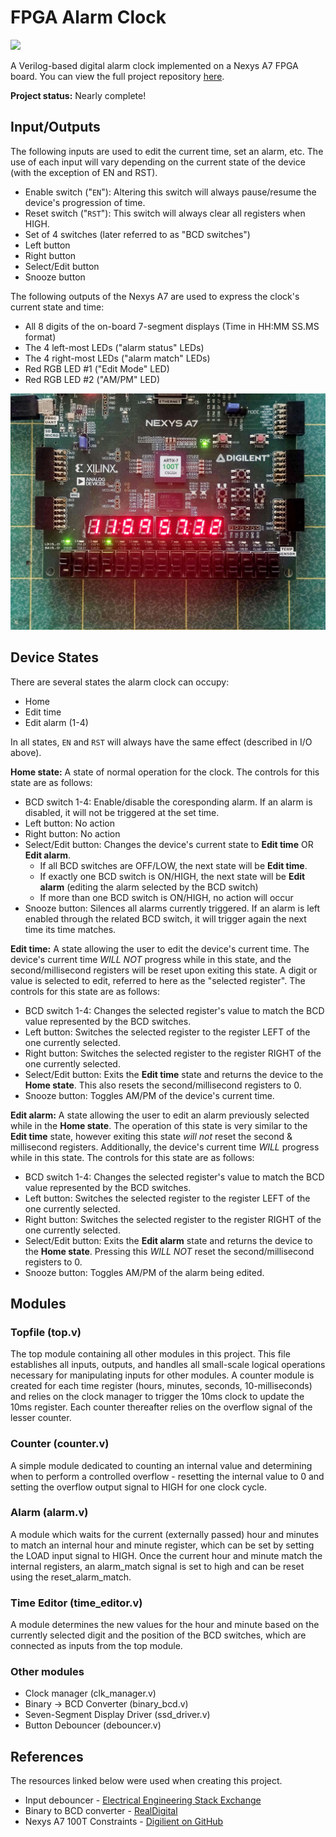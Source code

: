 # FPGA Alarm Clock

<a href="../images/alarm_clk_demo.gif" target="_blank"><img src="../images/alarm_clk_demo.gif"></a>

A Verilog-based digital alarm clock implemented on a Nexys A7 FPGA board. You can view the full project repository [here](https://github.com/Raymond-exe/FPGA-Alarm-Clock).

**Project status:** Nearly complete!


## Input/Outputs
The following inputs are used to edit the current time, set an alarm, etc. The use of each input will vary depending on the current state of the device (with the exception of EN and RST).
- Enable switch ("`EN`"): Altering this switch will always pause/resume the device's progression of time.
- Reset switch ("`RST`"): This switch will always clear all registers when HIGH.
- Set of 4 switches (later referred to as "BCD switches")
- Left button
- Right button
- Select/Edit button
- Snooze button

The following outputs of the Nexys A7 are used to express the clock's current state and time:
- All 8 digits of the on-board 7-segment displays (Time in HH:MM SS.MS format)
- The 4 left-most LEDs ("alarm status" LEDs)
- The 4 right-most LEDs ("alarm match" LEDs)
- Red RGB LED #1 ("Edit Mode" LED)
- Red RGB LED #2 ("AM/PM" LED)

<a href="../images/alarm_clk.jpeg" target="_blank"><img src="../images/alarm_clk.jpeg"></a>

## Device States
There are several states the alarm clock can occupy:
- Home
- Edit time
- Edit alarm (1-4)

In all states, `EN` and `RST` will always have the same effect (described in I/O above).

**Home state:** A state of normal operation for the clock. The controls for this state are as follows:
- BCD switch 1-4: Enable/disable the coresponding alarm. If an alarm is disabled, it will not be triggered at the set time.
- Left button: No action
- Right button: No action
- Select/Edit button: Changes the device's current state to **Edit time** OR **Edit alarm**.
    - If all BCD switches are OFF/LOW, the next state will be **Edit time**.
    - If exactly one BCD switch is ON/HIGH, the next state will be **Edit alarm** (editing the alarm selected by the BCD switch)
    - If more than one BCD switch is ON/HIGH, no action will occur
- Snooze button: Silences all alarms currently triggered. If an alarm is left enabled through the related BCD switch, it will trigger again the next time its time matches.

**Edit time:** A state allowing the user to edit the device's current time. The device's current time *WILL NOT* progress while in this state, and the second/millisecond registers will be reset upon exiting this state. A digit or value is selected to edit, referred to here as the "selected register". The controls for this state are as follows:
- BCD switch 1-4: Changes the selected register's value to match the BCD value represented by the BCD switches.
- Left button: Switches the selected register to the register LEFT of the one currently selected.
- Right button: Switches the selected register to the register RIGHT of the one currently selected.
- Select/Edit button: Exits the **Edit time** state and returns the device to the **Home state**. This also resets the second/millisecond registers to 0.
- Snooze button: Toggles AM/PM of the device's current time.

**Edit alarm:** A state allowing the user to edit an alarm previously selected while in the **Home state**. The operation of this state is very similar to the **Edit time** state, however exiting this state *will not* reset the second & millisecond registers. Additionally, the device's current time *WILL* progress while in this state. The controls for this state are as follows:
- BCD switch 1-4: Changes the selected register's value to match the BCD value represented by the BCD switches.
- Left button: Switches the selected register to the register LEFT of the one currently selected.
- Right button: Switches the selected register to the register RIGHT of the one currently selected.
- Select/Edit button: Exits the **Edit alarm** state and returns the device to the **Home state**. Pressing this *WILL NOT* reset the second/millisecond registers to 0.
- Snooze button: Toggles AM/PM of the alarm being edited.

## Modules

### Topfile (top.v)
The top module containing all other modules in this project. This file establishes all inputs, outputs, and handles all small-scale logical operations necessary for manipulating inputs for other modules. A counter module is created for each time register (hours, minutes, seconds, 10-milliseconds) and relies on the clock manager to trigger the 10ms clock to update the 10ms register. Each counter thereafter relies on the overflow signal of the lesser counter.

### Counter (counter.v)
A simple module dedicated to counting an internal value and determining when to perform a controlled overflow - resetting the internal value to 0 and setting the overflow output signal to HIGH for one clock cycle.

### Alarm (alarm.v)
A module which waits for the current (externally passed) hour and minutes to match an internal hour and minute register, which can be set by setting the LOAD input signal to HIGH. Once the current hour and minute match the internal registers, an alarm_match signal is set to high and can be reset using the reset_alarm_match.

### Time Editor (time_editor.v)
A module determines the new values for the hour and minute based on the currently selected digit and the position of the BCD switches, which are connected as inputs from the top module.

### Other modules
- Clock manager (clk_manager.v)
- Binary -> BCD Converter (binary_bcd.v)
- Seven-Segment Display Driver (ssd_driver.v)
- Button Debouncer (debouncer.v)

## References
The resources linked below were used when creating this project.
- Input debouncer - [Electrical Engineering Stack Exchange](https://electronics.stackexchange.com/questions/505911/debounce-circuit-design-in-verilog)
- Binary to BCD converter - [RealDigital](https://www.realdigital.org/doc/6dae6583570fd816d1d675b93578203d)
- Nexys A7 100T Constraints - [Digilient on GitHub](https://github.com/Digilent/Nexys-A7-100T-Keyboard/blob/master/src/constraints/Nexys-A7-100T-Master.xdc)
